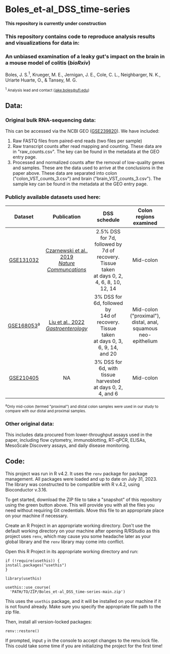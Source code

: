 # Boles_et-al_DSS_time-series

**This repository is currently under construction**

### This repository contains code to reproduce analysis results and visualizations for data in:
### **An unbiased examination of a leaky gut's impact on the brain in a mouse model of colitis (*bioRxiv*)**
Boles, J. S.<sup>1</sup>, Krueger, M. E., Jernigan, J. E., Cole, C. L., Neighbarger, N. K., Uriarte Huarte, O., & Tansey, M. G.

<sup><sup>1</sup> Analysis lead and contact (jake.boles@ufl.edu)</sup>

## Data:
### Original bulk RNA-sequencing data:
This can be accessed via the NCBI GEO ([GSE239820](https://www.ncbi.nlm.nih.gov/geo/query/acc.cgi?acc=GSE239820)). We have included:
1. Raw FASTQ files from paired-end reads (two files per sample) 
2. Raw transcript counts after read mapping and counting. These data are in "raw_counts.csv". The key can be found in the metadata at the GEO entry page. 
3. Processed and normalized counts after the removal of low-quality genes and samples. These are the data used to arrive at the conclusions in the paper above. These data are separated into colon ("colon_VST_counts_3.csv") and brain ("brain_VST_counts_3.csv"). The sample key can be found in the metadata at the GEO entry page. 

### Publicly available datasets used here:
| Dataset | Publication | DSS schedule | Colon regions examined |
| :-----: | :---------: | :----------: | :--------------------: |
| [GSE131032](https://www.ncbi.nlm.nih.gov/geo/query/acc.cgi?acc=GSE131032) | [Czarnewski et al., 2019 <br> *Nature Communcations*](https://www.ncbi.nlm.nih.gov/pmc/articles/PMC6598981/) | 2.5% DSS for 7d, followed by <br> 7d of recovery. Tissue taken <br> at days 0, 2, 4, 6, 8, 10, 12, 14 | Mid-colon |
| [GSE168053](https://www.ncbi.nlm.nih.gov/geo/query/acc.cgi?acc=GSE168053)<sup>a</sup> | [Liu et al., 2022 <br> *Gastroenterology*](https://www.ncbi.nlm.nih.gov/pmc/articles/PMC9402284/) | 3% DSS for 6d, followed by <br> 14d of recovery. Tissue taken <br> at days 0, 3, 6, 9, 14, and 20 | Mid-colon ("proximal"), <br> distal, anal, <br> squamous neo-epithelium |
| [GSE210405](https://www.ncbi.nlm.nih.gov/geo/query/acc.cgi?acc=GSE210405) | NA | 3% DSS for 6d, with tissue <br> harvested at days 0, 2, 4, and 6 | Mid-colon | 

<sup><sup>a</sup>Only mid-colon (termed "proximal") and distal colon samples were used in our study to compare with our distal and proximal samples.

### Other original data:
This includes data procured from lower-throughput assays used in the paper, including flow cytometry, immunoblotting, RT-qPCR, ELISAs, MesoScale Discovery assays, and daily disease monitoring.

## Code: 
This project was run in R v4.2. It uses the `renv` package for package management.
All packages were loaded and up to date on July 31, 2023. The library was constructed to be compatible with R v.4.2, using Bioconductor v.3.16. 

To get started, download the ZIP file to take a "snapshot" of this repository using the green button above. This will provide you with all the files you need without requiring Git credentials. Move this file to an appropriate place on your machine if necessary. 

Create an R Project in an appropriate working directory. Don't use the default working directory on your machine after opening R/RStudio as this project uses `renv`, which may cause you some headache later as your global library and the `renv` library may come into conflict. 

Open this R Project in its appropriate working directory and run:
```
if (!require(usethis)) {
install.packages("usethis")
}

library(usethis)

usethis::use_course(
  'PATH/TO/ZIP/Boles_et-al_DSS_time-series-main.zip')
```
This uses the `usethis` package, and it will be installed on your machine if it is not found already. Make sure you specify the appropriate file path to the zip file. 

Then, install all version-locked packages:
```
renv::restore()
```
If prompted, input `y` in the console to accept changes to the renv.lock file. This could take some time if you are initializing the project for the first time!

